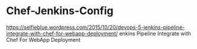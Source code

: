 # Chef-Jenkins-Config
https://selfieblue.wordpress.com/2015/10/20/devops-5-jenkins-pipeline-integrate-with-chef-for-webapp-deployment/  enkins Pipeline Integrate with Chef For WebApp Deployment


